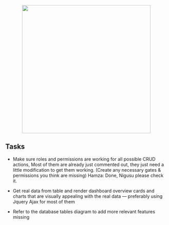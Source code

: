 <p align="center"><a href="https://laravel.com" target="_blank"><img src="https://raw.githubusercontent.com/laravel/art/master/logo-lockup/5%20SVG/2%20CMYK/1%20Full%20Color/laravel-logolockup-cmyk-red.svg" width="400"></a></p>

## Tasks

 - Make sure roles and permissions are working for all possible CRUD actions, Most of them are already just commented out, they just need a little modification to get them working. (Create any necessary gates & permissions you think are missing)
Hamza: Done, Nigusu please check it.

 - Get real data from table and render dashboard overview cards and charts that are visually appealing with the real data — preferably using Jquery Ajax for most of them

 - Refer to the database tables diagram to add more relevant features missing
 
 

